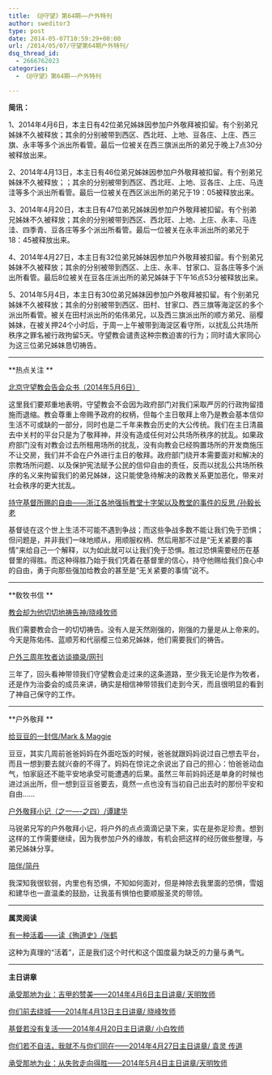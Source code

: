 ```yaml
---
title: 《@守望》第64期——户外特刊
author: sweditor3
type: post
date: 2014-05-07T10:59:29+00:00
url: /2014/05/07/守望第64期户外特刊/
dsq_thread_id:
  - 2666762023
categories:
  - 《@守望》第64期——户外特刊

---
```

**简讯：**

1、2014年4月6日，本主日有42位弟兄姊妹因参加户外敬拜被扣留。有个别弟兄姊妹不久被释放；其余的分别被带到西区、西北旺、上地、豆各庄、上庄、西三旗、永丰等多个派出所看管。最后一位被关在西三旗派出所的弟兄于晚上7点30分被释放出来。

2、2014年4月13日，本主日有46位弟兄姊妹因参加户外敬拜被扣留。有个别弟兄姊妹不久被释放；；其余的分别被带到西区、西北旺、上地、豆各庄、上庄、马连洼等多个派出所看管。最后一位被关在西区派出所的弟兄于19：05被释放出来。

3、2014年4月20日，本主日有47位弟兄姊妹因参加户外敬拜被扣留。有个别弟兄姊妹不久被释放；其余的分别被带到西区、西北旺、上地、上庄、永丰、马连洼、四季青、豆各庄等多个派出所看管。最后一位被关在永丰派出所的弟兄于18：45被释放出来。

4、2014年4月27日，本主日有32位弟兄姊妹因参加户外敬拜被扣留。有个别弟兄姊妹不久被释放；其余的分别被带到西区、上庄、永丰、甘家口、豆各庄等多个派出所看管。最后8位被关在豆各庄派出所的弟兄姊妹于下午16点53分被释放出来。

5、2014年5月4日，本主日有30位弟兄姊妹因参加户外敬拜被扣留。有个别弟兄姊妹不久被释放；其余的分别被带到西区、田村、甘家口、西三旗等海淀区的多个派出所看管。被关在田村派出所的佑伟弟兄，以及西三旗派出所的顺方弟兄、丽樱姊妹，在被关押24个小时后，于周一上午被带到海淀区看守所，以扰乱公共场所秩序之罪名被行政拘留5天。守望教会谴责这种宗教迫害的行为；同时请大家同心为这三位弟兄姊妹恳切祷告。

* * *

**热点关注 **

[北京守望教会告会众书（2014年5月6日）][1]

这里我们要郑重地表明，守望教会不会因为政府部门对我们采取严厉的行政拘留措施而退缩。教会尊重上帝赐予政府的权柄，但每个主日敬拜上帝乃是教会基本信仰生活不可或缺的一部分，同时也是二千年来教会历史的大公传统。我们在主日清晨去中关村的平台只是为了敬拜神，并没有造成任何对公共场所秩序的扰乱。如果政府部门没有对教会过去所租用场所的扰乱，没有向教会已经购置场所的开发商施压不让交房，我们并不会在户外进行主日的敬拜。政府部门绕开本需要面对和解决的宗教场所问题、以及保护宪法赋予公民的信仰自由的责任，反而以扰乱公共场所秩序的名义来拘留我们的弟兄姊妹，这只能使急待解决的政教关系更加恶化，带来对社会秩序的更大扰乱。

[持守基督所赐的自由——浙江各地强拆教堂十字架以及教堂的事件的反思 /孙毅长老][2]

基督徒在这个世上生活不可能不遇到争战；而这些争战多数不能让我们免于恐惧；但问题是，并非我们一味地顺从，用顺服权柄、然后用那不过是“无关紧要的事情”来给自己一个解释，以为如此就可以让我们免于恐惧。胜过恐惧需要经历在基督里的得胜。而这种得胜乃始于我们凭着在基督里的信心，持守他赐给我们良心中的自由，勇于向那些强加给教会的甚至是“无关紧要的事情”说不。

* * *

**敎牧书信 **

[教会却为他切切地祷告神/晓峰牧师][3]

我们需要教会合一的切切祷告。没有人是天然刚强的，刚强的力量是从上帝来的。今天是陈佑伟、蓝顺芳和代丽樱三位弟兄姊妹，他们需要我们的祷告。

[户外三周年牧者访谈摘录/网刊][4]

三年了，回头看神带领我们守望教会走过来的这条道路，至少我无论是作为牧者，还是作为治委会的成员来讲，确实是相信神带领我们走到今天，而且很明显的看到了神自己保守的工作。

* * *

**户外敬拜 **

[给豆豆的一封信/Mark & Maggie][5]

豆豆，其实几周前爸爸妈妈在外面吃饭的时候，爸爸就跟妈妈说过自己想去平台，而且一想到要去就兴奋的不得了。妈妈在惊诧之余说出了自己的担心：怕爸爸动血气，怕家庭还不能平安地承受可能遭遇的后果。虽然三年前妈妈还是单身的时候也进过派出所，但一想到豆豆爸要去，竟然一点也没有当初自己出去时的那份平安和自由……

[户外敬拜小记（之一&#8212;-之四）/谭建华][6]

马锐弟兄写的户外敬拜小记，将户外的点点滴滴记录下来，实在是弥足珍贵。想到这样的工作需要继续，因为我参加户外的缘故，有机会把这样的经历做些整理，与弟兄姊妹分享。

[陪伴/简丹][7]

我深知我很软弱，内里也有恐惧，不知如何面对，但是神除去我里面的恐惧，雪姐和建华也一直温柔的鼓励，让我虽有惧怕也要顺服圣灵的带领。

* * *

**属灵阅读**

[有一种活着——读《殉道史》/张鹤][8]

这种为真理的“活着”，正是我们这个时代和这个国度最为缺乏的力量与勇气。

* * *

**主日讲章**

[承受那地为业：吉甲的赞美——2014年4月6日主日讲章/ 天明牧师][9]

[你们前去绕城——2014年4月13日主日讲章/ 晓峰牧师][10]

[基督若没有复活——2014年4月20日主日讲章/ 小白牧师][11]

[你们若不自洁，我就不与你们同在——2014年4月27日主日讲章/ 袁灵 传道][12]

[承受那地为业：从失败走向得胜——2014年5月4日主日讲章/天明牧师][13]

 [1]: /2014/05/06/北京守望教会告会众书3/
 [2]: /2014/05/07/持守基督所赐的自由浙江各地强拆教堂十字架/
 [3]: /2014/05/07/教会却为他切切地祷告神文晓峰牧师/
 [4]: /2014/05/07/户外三周年牧者访谈摘录/
 [5]: /2014/05/07/给豆豆的一封信文markmaggie/
 [6]: /2014/05/07/户外敬拜小记之一之四文谭建华/
 [7]: /2014/05/07/陪伴文简丹/
 [8]: /2012/09/27/有一种活着读殉道史/
 [9]: /2014/04/05/承受那地为业2014年4月6日主日讲章天明牧师/
 [10]: /2014/04/11/你们前去绕城2014年4月13日主日讲章晓峰牧师/
 [11]: /2014/04/18/基督若没有复活2014年4月20日主日讲章小白牧师/
 [12]: /2014/04/25/你们若不自洁我就不与你们同在2014年4月27日主/
 [13]: /2014/05/03/承受那地为业从失败走向得胜2014年5月4日主日/